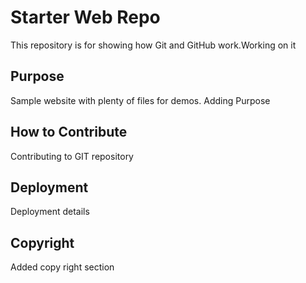 # Starter Web Repo

This repository is for showing how Git and GitHub work.Working on it

## Purpose

Sample website with plenty of files for demos.
Adding Purpose

## How to Contribute

Contributing to GIT repository

## Deployment

Deployment details

## Copyright

Added copy right section